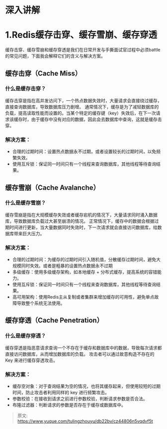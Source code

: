 # 深入讲解


# 1.Redis缓存击穿、缓存雪崩、缓存穿透
缓存击穿、缓存雪崩和缓存穿透是我们在日常开发与手撕面试官过程中必须battle的常见问题，下面我会解释它们的含义与解决方案。

## 缓存击穿（Cache Miss） 

### 什么是缓存击穿？
缓存击穿是指在高并发访问下，一个热点数据失效时，大量请求会直接绕过缓存，直接查询数据库，导致数据库压力剧增。
通常情况下，缓存是为了减轻数据库的负载，提高读取性能而设置的。当某个特定的缓存键（key）失效后，在下一次请求该缓存时，由于缓存中没有对应的数据，因此会去数据库中查询，这就是缓存击穿。

### 解决方案：

- 合理的过期时间：设置热点数据永不过期，或者设置较长的过期时间，以免频繁失效。
- 使用互斥锁：保证同一时间只有一个线程来查询数据库，其他线程等待查询结果。

## 缓存雪崩（Cache Avalanche） 

### 什么是缓存雪崩？
缓存雪崩是指在大规模缓存失效或者缓存宕机的情况下，大量请求同时涌入数据库，导致数据库负载过大甚至崩溃的情况。
正常情况下，缓存中的数据会根据过期时间进行更新，当大量数据同时失效时，下一次请求就会直接访问数据库，给数据库带来巨大压力。

### 解决方案：

- 合理的过期时间：为缓存的过期时间引入随机值，分散缓存过期时间，避免大规模同时失效。或者是粗暴的设置热点数据永不过期
- 多级缓存：使用多级缓存架构，如本地缓存 + 分布式缓存，提高系统的容错能力。
- 使用互斥锁：保证同一时间只有一个线程来查询数据库，其他线程等待查询结果。
- 高可用架构：使用Redis主从复制或者集群来增加缓存的可用性，避免单点故障导致整个系统无法使用。

## 缓存穿透（Cache Penetration） 

### 什么是缓存穿透？
缓存穿透是指恶意请求查询一个不存在于缓存和数据库中的数据，导致每次请求都直接访问数据库，从而增加数据库的负载。
攻击者可以通过故意构造不存在的 Key 来进行缓存穿透攻击。

### 解决方案：

- 缓存空对象：对于查询结果为空的情况，也将其缓存起来，但使用较短的过期时间，防止攻击者利用同样的 key 进行频繁攻击。
- 参数校验：在接收到请求之前进行参数校验，判断请求参数是否合法。
- 布隆过滤器：判断请求的参数是否存在于缓存或数据库中。


> 原文: <https://www.yuque.com/tulingzhouyu/db22bv/cz44806n5vqdvf5t>